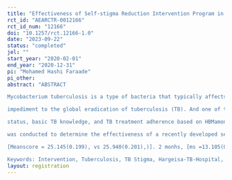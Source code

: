 ```yaml
---
title: "Effectiveness of Self-stigma Reduction Intervention Program in Improving Psychological Status and Anti-tuberculosis Treatment Adherence Among Tuberculosis Patients of Hargeisa Tuberculosis Hospital - Somalia: A Randomized Controlled Trial"
rct_id: "AEARCTR-0012166"
rct_id_num: "12166"
doi: "10.1257/rct.12166-1.0"
date: "2023-09-22"
status: "completed"
jel: ""
start_year: "2020-02-01"
end_year: "2020-12-31"
pi: "Mohamed Hashi Faraade"
pi_other:
abstract: "ABSTRACT
Mycobacterium tuberculosis is a type of bacteria that typically affects the lungs. InSomalia, TB is a leading cause of death and illness burden. Stigma is a major
impediment to the global eradication of tuberculosis (TB). And one of the manyfactors hampering tuberculosis (TB) control, and treatment adherence. Self-stigmaremains an undesirable psychological behavior that has an impact on patients’ lives. So far self-stigma is often continued beyond the period of infection, treatment, andhindering complete recovery. At present, there is no self-stigma interventionreduction program in Somalia that is directed TB patients to improve medicationadherence. A Literature search on the effect of self-stigma intervention amongTBpatients is not available. However, the effect of Psychological counselingandeducational interventions on TB treatment adherence based on HBMrevealedastatistically significant difference between the intervention and control at theendpoint of the intervention. Objective: To develop, implement and evaluatetheeffectiveness of self-stigma intervention reduction to improve the psychological
status, basic TB knowledge, and TB treatment adherence based on HBMamongTBpatients in Hargeisa TB Hospital Somalia. Methods: A randomized controlledtrial
was conducted to determine the effectiveness of a recently developed self-stigmaintervention program on improving psychological status, basic TB knowledge, TBtreatment adherence, and reduced TB stigma. The intervention group receivedHBM-based stigma intervention program including stigma related to TB, basicTBknowledge, adherence to TB treatment, clarification of myths and misconceptionsas videos, ppt lectures, And the control group received standard TB treatment. Results: The study results showed significant change differences in the stigmaTBcommunity and stigma TB patients’ reduction, improved knowledge, and adherenceto treatment between the intervention and control group at baseline, two, andsixmonths follow-up. Basic TB knowledge between the intervention and control group[mean score = 3.467 (0.148) vs. 2 months, [ms = 13.980(0.148) vs 2.54 (0.149), and 6 months, ms = 13.980(0.148) vs 2.54 (0.149), F(1,305) = 1811.5, p<0.001. In adherence to TB medication in the intervention group as compared tothecontrol group, [mean score = 2.65 (0.98) vs. 2 months, [ms = 9.91(0.31) vs 2.54(0.77), and six months, ms = 9.92(0.33) vs 2.54 (0.77), F(1,305) =5052, p<0.001]. Community TB stigma and patients TB [Meanscore = 29.191(0.229) vs. 29.893(0.231)]. 2 months, [ms = 12.132(0.091) vs 29.893(0.092), and6, ms=12.132(0.084) vs 30.000, (0.085), F(1,305) = 7905, p<0.001]. as well as:
[Meanscore = 25.145(0.199), vs 25.940(0.201),)]. 2 monhs, [ms =13.105(0.109)vs 25.940(0.109) and 6, ms=11.230(0.350) vs 25.567(0.352), F(1, 305)=1930.7, p<0.001] respectively). Conclusion: The self-stigma reduction interventionprogram based on HBM, was effective in improving, knowledge, adherencetotreatment, and reduced stigma, among TB patients.
Keywords: Intervention, Tuberculosis, TB Stigma, Hargeisa-TB-Hospital, Somalia."
layout: registration
---
```


